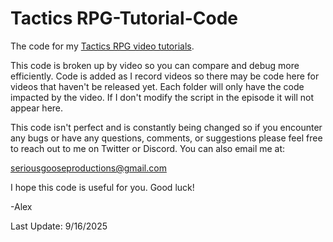 # Tactics RPG-Tutorial-Code
The code for my [Tactics RPG video tutorials](https://www.youtube.com/playlist?list=PLAuNjyrXiuvLLiDpRU3QWhKSdFJk7-sGu).

This code is broken up by video so you can compare and debug more efficiently. Code is added as I record videos so there may be code here for videos that haven't be released yet. Each folder will only have the code impacted by the video. If I don't modify the script in the episode it will not appear here.

This code isn't perfect and is constantly being changed so if you encounter any bugs or have any questions, comments, or suggestions please feel free to reach out to me on Twitter or Discord. You can also email me at:

seriousgooseproductions@gmail.com

I hope this code is useful for you. Good luck!

-Alex

Last Update: 9/16/2025
